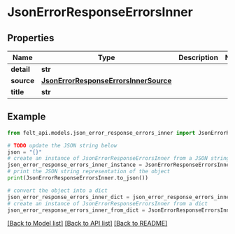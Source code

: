 # JsonErrorResponseErrorsInner


## Properties

Name | Type | Description | Notes
------------ | ------------- | ------------- | -------------
**detail** | **str** |  | 
**source** | [**JsonErrorResponseErrorsInnerSource**](JsonErrorResponseErrorsInnerSource.md) |  | 
**title** | **str** |  | 

## Example

```python
from felt_api.models.json_error_response_errors_inner import JsonErrorResponseErrorsInner

# TODO update the JSON string below
json = "{}"
# create an instance of JsonErrorResponseErrorsInner from a JSON string
json_error_response_errors_inner_instance = JsonErrorResponseErrorsInner.from_json(json)
# print the JSON string representation of the object
print(JsonErrorResponseErrorsInner.to_json())

# convert the object into a dict
json_error_response_errors_inner_dict = json_error_response_errors_inner_instance.to_dict()
# create an instance of JsonErrorResponseErrorsInner from a dict
json_error_response_errors_inner_from_dict = JsonErrorResponseErrorsInner.from_dict(json_error_response_errors_inner_dict)
```
[[Back to Model list]](../README.md#documentation-for-models) [[Back to API list]](../README.md#documentation-for-api-endpoints) [[Back to README]](../README.md)



